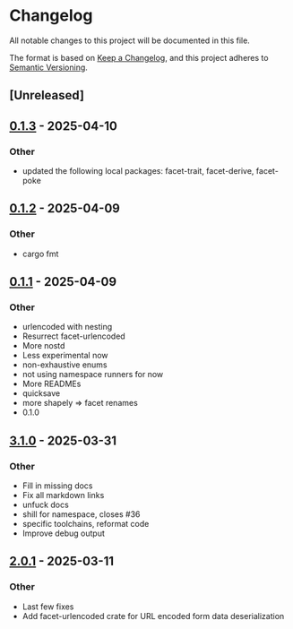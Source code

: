 # Changelog

All notable changes to this project will be documented in this file.

The format is based on [Keep a Changelog](https://keepachangelog.com/en/1.0.0/),
and this project adheres to [Semantic Versioning](https://semver.org/spec/v2.0.0.html).

## [Unreleased]

## [0.1.3](https://github.com/facet-rs/facet/compare/facet-urlencoded-v0.1.2...facet-urlencoded-v0.1.3) - 2025-04-10

### Other

- updated the following local packages: facet-trait, facet-derive, facet-poke

## [0.1.2](https://github.com/facet-rs/facet/compare/facet-urlencoded-v0.1.1...facet-urlencoded-v0.1.2) - 2025-04-09

### Other

- cargo fmt

## [0.1.1](https://github.com/facet-rs/facet/releases/tag/facet-urlencoded-v0.1.1) - 2025-04-09

### Other

- urlencoded with nesting
- Resurrect facet-urlencoded
- More nostd
- Less experimental now
- non-exhaustive enums
- not using namespace runners for now
- More READMEs
- quicksave
- more shapely => facet renames
- 0.1.0

## [3.1.0](https://github.com/facet-rs/facet/compare/facet-urlencoded-v3.0.0...facet-urlencoded-v3.1.0) - 2025-03-31

### Other

- Fill in missing docs
- Fix all markdown links
- unfuck docs
- shill for namespace, closes #36
- specific toolchains, reformat code
- Improve debug output

## [2.0.1](https://github.com/facet-rs/facet/compare/facet-urlencoded-v2.0.0...facet-urlencoded-v2.0.1) - 2025-03-11

### Other

- Last few fixes
- Add facet-urlencoded crate for URL encoded form data deserialization
